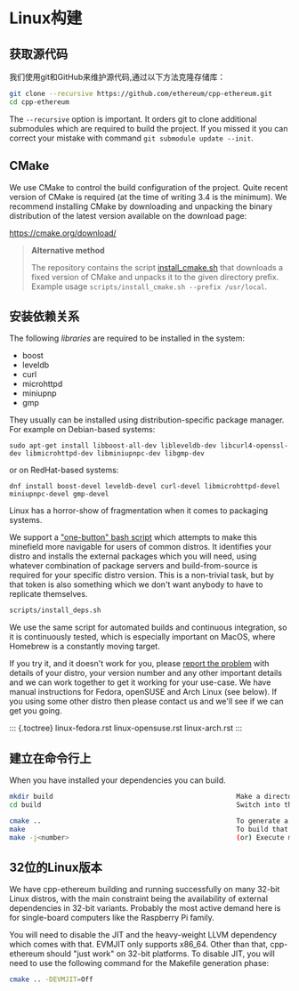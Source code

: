 # Linux构建

## 获取源代码

我们使用git和GitHub来维护源代码,通过以下方法克隆存储库：

```bash
git clone --recursive https://github.com/ethereum/cpp-ethereum.git
cd cpp-ethereum
```

The `--recursive` option is important. It orders git to clone additional submodules which are required to build the project. If you missed it you can correct your mistake with command `git submodule update --init`.

## CMake

We use CMake to control the build configuration of the project. Quite recent version of CMake is required (at the time of writing 3.4 is the minimum). We recommend installing CMake by downloading and unpacking the binary distribution of the latest version available on the download page:

<https://cmake.org/download/>

> **Alternative method**
>
> The repository contains the script
> [install\_cmake.sh](https://github.com/ethereum/cpp-ethereum/blob/develop/scripts/install_cmake.sh)
> that downloads a fixed version of CMake and unpacks it to the given
> directory prefix. Example usage
> `scripts/install_cmake.sh --prefix /usr/local`.

## 安装依赖关系

The following *libraries* are required to be installed in the system:

- boost
- leveldb
- curl
- microhttpd
- miniupnp
- gmp

They usually can be installed using distribution-specific package
manager. For example on Debian-based systems:

    sudo apt-get install libboost-all-dev libleveldb-dev libcurl4-openssl-dev libmicrohttpd-dev libminiupnpc-dev libgmp-dev

or on RedHat-based systems:

    dnf install boost-devel leveldb-devel curl-devel libmicrohttpd-devel miniupnpc-devel gmp-devel

Linux has a horror-show of fragmentation when it comes to packaging
systems.

We support a [\"one-button\" bash script](https://github.com/ethereum/cpp-ethereum/blob/develop/scripts/install_deps.sh) which attempts to make this minefield more navigable for users of common distros. It identifies your distro and installs the external packages which you will need, using whatever combination of package servers and build-from-source is required for your specific distro version. This is a non-trivial task, but by that token is also something which we don\'t want anybody to have to replicate themselves.

```bash
scripts/install_deps.sh
```

We use the same script for automated builds and continuous integration, so it is continuously tested, which is especially important on MacOS, where Homebrew is a constantly moving target.

If you try it, and it doesn\'t work for you, please [report the problem](https://github.com/ethereum/cpp-ethereum/issues/new) with details of your distro, your version number and any other important details and we can work together to get it working for your use-case. We have manual instructions for Fedora, openSUSE and Arch Linux (see below). If you using some other distro then please contact us and we\'ll see if we can get you going.

::: {.toctree}
linux-fedora.rst linux-opensuse.rst linux-arch.rst
:::

## 建立在命令行上

When you have installed your dependencies you can build.

```bash
mkdir build                                              Make a directory for the build output
cd build                                                 Switch into that directory

cmake ..                                                 To generate a makefile.
make                                                     To build that makefile on the command-line
make -j<number>                                          (or) Execute makefile with multiple cores in parallel
```

## 32位的Linux版本

We have cpp-ethereum building and running successfully on many 32-bit Linux distros, with the main constraint being the availability of external dependencies in 32-bit variants. Probably the most active demand here is for single-board computers like the Raspberry Pi family.

You will need to disable the JIT and the heavy-weight LLVM dependency which comes with that. EVMJIT only supports x86\_64. Other than that, cpp-ethereum should \"just work\" on 32-bit platforms. To disable JIT, you will need to use the following command for the Makefile generation phase:

```bash
cmake .. -DEVMJIT=Off
```
